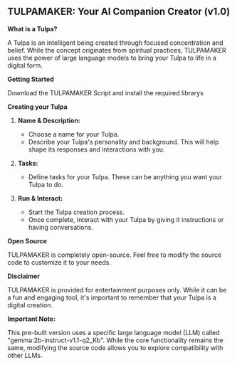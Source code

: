 ## TULPAMAKER: Your AI Companion Creator (v1.0)

**What is a Tulpa?**

A Tulpa is an intelligent being created through focused concentration and belief. While the concept originates from spiritual practices, TULPAMAKER uses the power of large language models to bring your Tulpa to life in a digital form.

**Getting Started**

Download the TULPAMAKER Script and install the required librarys

**Creating your Tulpa**

1. **Name & Description:**
    - Choose a name for your Tulpa.
    - Describe your Tulpa's personality and background. This will help shape its responses and interactions with you.

2. **Tasks:**
    - Define tasks for your Tulpa. These can be anything you want your Tulpa to do.

3. **Run & Interact:**
    - Start the Tulpa creation process.
    - Once complete, interact with your Tulpa by giving it instructions or having conversations.

**Open Source**

TULPAMAKER is completely open-source. Feel free to modify the source code to customize it to your needs.

**Disclaimer**

TULPAMAKER is provided for entertainment purposes only. While it can be a fun and engaging tool, it's important to remember that your Tulpa is a digital creation.

**Important Note:**

This pre-built version uses a specific large language model (LLM) called "gemma:2b-instruct-v1.1-q2_Kb". While the core functionality remains the same, modifying the source code allows you to explore compatibility with other LLMs.
